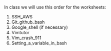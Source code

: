 In class we will use this order for the worksheets:

<ol>
  <li>SSH_AWS</li>
  <li>Git_github_bash</li>
  <li>Google_shell (if necessary)</li>
  <li>Vimtutor</li>
  <li>Vim_crash_911</li>
  <li>Setting_a_variable_in_bash</li>
</ol>
